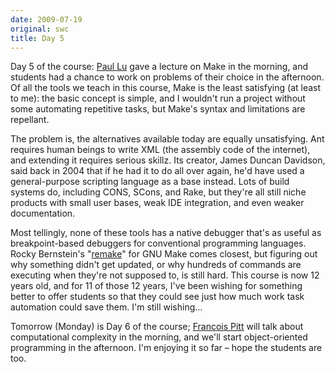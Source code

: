 ```yaml
---
date: 2009-07-19
original: swc
title: Day 5
---
```

<p>Day 5 of the course: <a href="http://www.cs.ualberta.ca/~paullu">Paul Lu</a> gave a lecture on Make in the morning, and students had a chance to work on problems of their choice in the afternoon. Of all the tools we teach in this course, Make is the least satisfying (at least to me): the basic concept is simple, and I wouldn't run a project without some automating repetitive tasks, but Make's syntax and limitations are repellant.</p>
<p>The problem is, the alternatives available today are equally unsatisfying. Ant requires human beings to write XML (the assembly code of the internet), and extending it requires serious skillz.  Its creator, James Duncan Davidson, said back in 2004 that if he had it to do all over again, he'd have used a general-purpose scripting language as a base instead. Lots of build systems do, including CONS, SCons, and Rake, but they're all still niche products with small user bases, weak IDE integration, and even weaker documentation.</p>
<p>Most tellingly, none of these tools has a native debugger that's as useful as breakpoint-based debuggers for conventional programming languages.  Rocky Bernstein's "<a href="http://bashdb.sourceforge.net/remake/">remake</a>" for GNU Make comes closest, but figuring out why something didn't get updated, or why hundreds of commands are executing when they're not supposed to, is still hard.  This course is now 12 years old, and for 11 of those 12 years, I've been wishing for something better to offer students so that they could see just how much work task automation could save them.  I'm still wishing…</p>
<p>Tomorrow (Monday) is Day 6 of the course; <a href="http://www.cs.utoronto.ca/~fpitt">Francois Pitt</a> will talk about computational complexity in the morning, and we'll start object-oriented programming in the afternoon. I'm enjoying it so far – hope the students are too.</p>
